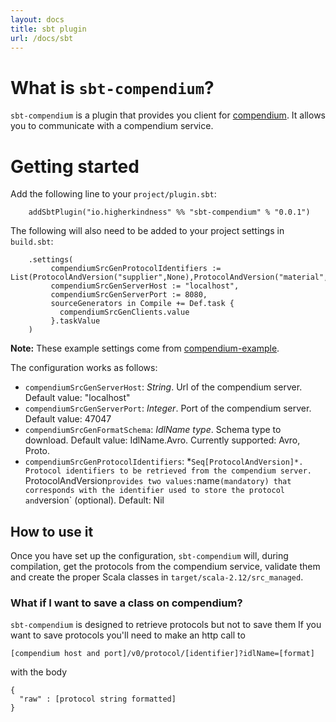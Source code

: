 ```yaml
---
layout: docs
title: sbt plugin
url: /docs/sbt
---
```


# What is `sbt-compendium`?

`sbt-compendium` is a plugin that provides you client for
[compendium](https://github.com/higherkindness/compendium). It allows
you to communicate with a compendium service.

# Getting started

Add the following line to your `project/plugin.sbt`:

```mdoc
    addSbtPlugin("io.higherkindness" %% "sbt-compendium" % "0.0.1")
```

The following will also need to be added to your project settings in `build.sbt`:

```mdoc
    .settings(
         compendiumSrcGenProtocolIdentifiers := List(ProtocolAndVersion("supplier",None),ProtocolAndVersion("material",None),ProtocolAndVersion("sale",None)),
         compendiumSrcGenServerHost := "localhost",
         compendiumSrcGenServerPort := 8080,
         sourceGenerators in Compile += Def.task {
           compendiumSrcGenClients.value
         }.taskValue
    )
```
**Note:** These example settings come from
[compendium-example](https://github.com/higherkindness/compendium-example).

The configuration works as follows:

-  `compendiumSrcGenServerHost`: *String*. Url of the compendium server.
   Default value: "localhost"
-  `compendiumSrcGenServerPort`: *Integer*. Port of the compendium
   server. Default value: 47047
-  `compendiumSrcGenFormatSchema`: *IdlName type*. Schema type to
   download. Default value: IdlName.Avro. Currently supported: Avro,
   Proto.
-  `compendiumSrcGenProtocolIdentifiers`: *`Seq[ProtocolAndVersion]*.
   Protocol identifiers to be retrieved from the compendium server.
   `ProtocolAndVersion` provides two values: `name` (mandatory) that
   corresponds with the identifier used to store the protocol and
   `version` (optional). Default: Nil

## How to use it

Once you have set up the configuration, `sbt-compendium` will, during compilation,
get the protocols from the compendium service, validate them and create the
proper Scala classes in `target/scala-2.12/src_managed`.

### What if I want to save a class on compendium?

`sbt-compendium` is designed to retrieve protocols but not to save them If
you want to save protocols you'll need to make an http call to

```mdoc
[compendium host and port]/v0/protocol/[identifier]?idlName=[format]
```

with the body

```mdoc
{
  "raw" : [protocol string formatted]
}
```
